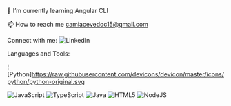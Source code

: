 🌱 I’m currently learning Angular CLI

📫 How to reach me camiacevedoc15@gmail.com

Connect with me:
![LinkedIn](https://www.linkedin.com/in/camilo-a-acevedo-292750331/)

Languages and Tools:

![Python]https://raw.githubusercontent.com/devicons/devicon/master/icons/python/python-original.svg

![JavaScript](https://www.svgrepo.com/svg/303206/javascript-logo)
![TypeScript](https://www.svgrepo.com/svg/374146/typescript-official)
![Java](https://www.svgrepo.com/svg/452234/java)
![HTML5](https://www.svgrepo.com/svg/452228/html-5)
![NodeJS](https://www.svgrepo.com/svg/373931/node2)
